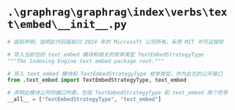 # `.\graphrag\graphrag\index\verbs\text\embed\__init__.py`

```py
# 版权声明，指明此代码版权归 2024 年的 Microsoft 公司所有，采用 MIT 许可证授权

# 导入当前包的 text_embed 模块和相关的枚举类型 TextEmbedStrategyType
"""The Indexing Engine text embed package root."""

# 导入 text_embed 模块和 TextEmbedStrategyType 枚举类型，作为此包的公开接口
from .text_embed import TextEmbedStrategyType, text_embed

# 声明此模块公开的接口列表，包括 TextEmbedStrategyType 和 text_embed 两个符号
__all__ = ["TextEmbedStrategyType", "text_embed"]
```
